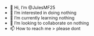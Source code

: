 - 👋 Hi, I’m @JulesMF25
- 👀 I’m interested in doing nothing
- 🌱 I’m currently learning nothing
- 💞️ I’m looking to collaborate on nothing
- 📫 How to reach me > please dont

<!---
JulesMF25/JulesMF25 is a ✨ special ✨ repository because its `README.md` (this file) appears on your GitHub profile.
You can click the Preview link to take a look at your changes.
--->
